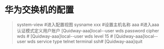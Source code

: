 华为交换机的配置
==========
> system-view #进入配置视图
> sysname xxx #设置主机名称
> aaa  #进入aaa认证模式定义用户账户
> [Quidway-aaa]local--user wds password cipher wds # 
[Quidway-aaa]local--user wds level 15 #
[Quidway-aaa]local--user wds service type telnet terminal ssh#
[Quidway-aaa]quit

